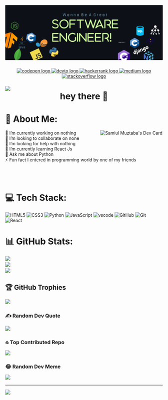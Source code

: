 <div align="center">
  <img  src="https://raw.githubusercontent.com/SamiulMuztaba/SamiulMuztaba/main/github%20banner.png"  />
</div>

### 

<div align="center">
  <a href="https://codepen.io/samiulmuztaba" target="_blank">
    <img src="https://img.shields.io/static/v1?message=Codepen&logo=codepen&label=&color=000000&logoColor=white&labelColor=&style=for-the-badge" height="25" alt="codepen logo"  />
  </a>
  <a href="https://dev.to/samiulmuztaba" target="_blank">
    <img src="https://img.shields.io/static/v1?message=dev.to&logo=dev.to&label=&color=0A0A0A&logoColor=white&labelColor=&style=for-the-badge" height="25" alt="devto logo"  />
  </a>
  <a href="https://www.hackerearth.com/@samiulmuztaba" target="_blank">
    <img src="https://img.shields.io/static/v1?message=HackerRank&logo=hackerrank&label=&color=2EC866&logoColor=white&labelColor=&style=for-the-badge" height="25" alt="hackerrank logo"  />
  </a>
  <a href="https://medium.com/@samiulmuztaba" target="_blank">
    <img src="https://img.shields.io/static/v1?message=Medium&logo=medium&label=&color=12100E&logoColor=white&labelColor=&style=for-the-badge" height="25" alt="medium logo"  />
  </a>
  <a href="https://stackoverflow.com/users/22775720" target="_blank">
    <img src="https://img.shields.io/static/v1?message=Stackoverflow&logo=stackoverflow&label=&color=FE7A16&logoColor=white&labelColor=&style=for-the-badge" height="25" alt="stackoverflow logo"  />
  </a>
</div>

###

<img align="left" src="https://visitor-badge.laobi.icu/badge?page_id=SamiulMuztaba.SamiulMuztaba&"  />

###

<h1 align="center">hey there 👋</h1>

# 💫 About Me:
<a href="https://app.daily.dev/samiulmuztaba"><img align="right" src="https://api.daily.dev/devcards/ac8f56c600594dd99629ccbce601c063.png?r=ux1" width="200" alt="Samiul Muztaba's Dev Card"/></a>
🔭 I’m currently working on nothing<br>👯 I’m looking to collaborate on none<br>🤝 I’m looking for help with nothing<br>🌱 I’m currently learning React Js<br>💬 Ask me about Python<br>⚡ Fun fact I entered in programming world by one of my friends

<br>
<br>

# 💻 Tech Stack:
![HTML5](https://skillicons.dev/icons?i=html) ![CSS3](https://skillicons.dev/icons?i=css) ![Python](https://skillicons.dev/icons?i=py) ![JavaScript](https://skillicons.dev/icons?i=js) ![vscode](https://skillicons.dev/icons?i=vscode) ![GitHub](https://skillicons.dev/icons?i=github) ![Git](https://skillicons.dev/icons?i=git) ![React](https://skillicons.dev/icons?i=react)

# 📊 GitHub Stats:
![](https://github-readme-stats.vercel.app/api?username=SamiulMuztaba&theme=dark&hide_border=false&include_all_commits=true&count_private=true)<br/>
![](https://github-readme-streak-stats.herokuapp.com/?user=SamiulMuztaba&theme=dark&hide_border=false)<br/>
![](https://github-readme-stats.vercel.app/api/top-langs/?username=SamiulMuztaba&theme=dark&hide_border=false&include_all_commits=true&count_private=true&layout=compact)

## 🏆 GitHub Trophies
![](https://github-profile-trophy.vercel.app/?username=SamiulMuztaba&theme=radical&no-frame=false&no-bg=true&margin-w=4)

### ✍️ Random Dev Quote
![](https://quotes-github-readme.vercel.app/api?type=horizontal&theme=radical)

### 🔝 Top Contributed Repo
![](https://github-contributor-stats.vercel.app/api?username=SamiulMuztaba&limit=5&theme=dark&combine_all_yearly_contributions=true)

### 😂 Random Dev Meme
<img src='https://randommeme-five.vercel.app/' style="height: 400px;"/>

---
[![](https://visitcount.itsvg.in/api?id=SamiulMuztaba&icon=0&color=0)](https://visitcount.itsvg.in)

<!-- Proudly created with GPRM ( https://gprm.itsvg.in ) -->
